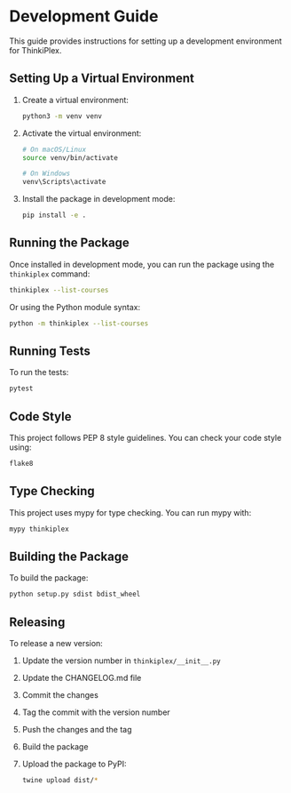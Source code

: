 # Development Guide

This guide provides instructions for setting up a development environment for ThinkiPlex.

## Setting Up a Virtual Environment

1. Create a virtual environment:

   ```bash
   python3 -m venv venv
   ```

2. Activate the virtual environment:

   ```bash
   # On macOS/Linux
   source venv/bin/activate

   # On Windows
   venv\Scripts\activate
   ```

3. Install the package in development mode:

   ```bash
   pip install -e .
   ```

## Running the Package

Once installed in development mode, you can run the package using the `thinkiplex` command:

```bash
thinkiplex --list-courses
```

Or using the Python module syntax:

```bash
python -m thinkiplex --list-courses
```

## Running Tests

To run the tests:

```bash
pytest
```

## Code Style

This project follows PEP 8 style guidelines. You can check your code style using:

```bash
flake8
```

## Type Checking

This project uses mypy for type checking. You can run mypy with:

```bash
mypy thinkiplex
```

## Building the Package

To build the package:

```bash
python setup.py sdist bdist_wheel
```

## Releasing

To release a new version:

1. Update the version number in `thinkiplex/__init__.py`
2. Update the CHANGELOG.md file
3. Commit the changes
4. Tag the commit with the version number
5. Push the changes and the tag
6. Build the package
7. Upload the package to PyPI:

   ```bash
   twine upload dist/*
   ```
